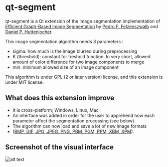 qt-segment
==========

qt-segment is a Qt extension of the image segmentation implementation of
[Efficient Graph-Based Image Segmentation](http://cs.brown.edu/~pff/segment/) by
[Pedro F. Felzenszwalb](http://cs.brown.edu/~pff/) and [Daniel P. Huttenlocher](http://www.cs.cornell.edu/~dph/).

This image segmentation algorithm needs 3 parameters :
* sigma: how much is the image blurred during preprocessing
* K (threshold): constant for treshold function. In very short, allowed amount of color difference for two image components to merge
* min: minimum allowed size of an image component

This algorithm is under GPL (2 or later version) license, and this extension is under MIT license.

## What does this extension improve
* It is cross-platform; Windows, Linux, Mac
* An interface was added in order for the user to apprehend how each parameter affect the segmentation processing (see below)
* The algorithm can now load and save a lot of new image formats
* ([BMP, GIF, JPG, JPEG, PNG, PBM, PGM, PPM, XBM, XPM](http://qt-project.org/doc/qt-5.0/qtgui/qimage.html#reading-and-writing-image-files)).

## Screenshot of the visual interface
![alt text](https://raw.github.com/sdrdis/qt-segment/master/screenshot.png "Screenshot")
